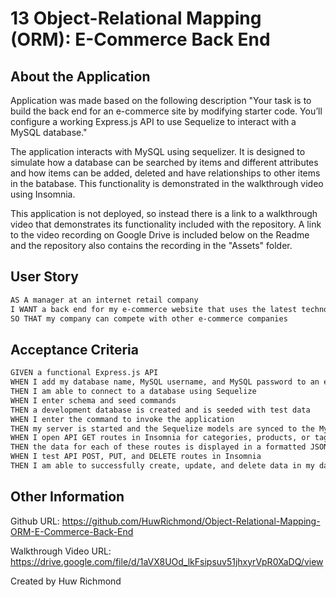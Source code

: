 # 13 Object-Relational Mapping (ORM): E-Commerce Back End

## About the Application

Application was made based on the following description "Your task is to build the back end for an e-commerce site by modifying starter code. You’ll configure a working Express.js API to use Sequelize to interact with a MySQL database."

The application interacts with MySQL using sequelizer. It is designed to simulate how a database can be searched by items and different attributes and how items can be added, deleted and have relationships to other items in the batabase. This functionality is demonstrated in the walkthrough video using Insomnia.

This application is not deployed, so instead there is a link to a walkthrough video that demonstrates its functionality included with the repository. A link to the video recording on Google Drive is included below on the Readme and the repository also contains the recording in the "Assets" folder.

## User Story

```md
AS A manager at an internet retail company
I WANT a back end for my e-commerce website that uses the latest technologies
SO THAT my company can compete with other e-commerce companies
```

## Acceptance Criteria

```md
GIVEN a functional Express.js API
WHEN I add my database name, MySQL username, and MySQL password to an environment variable file
THEN I am able to connect to a database using Sequelize
WHEN I enter schema and seed commands
THEN a development database is created and is seeded with test data
WHEN I enter the command to invoke the application
THEN my server is started and the Sequelize models are synced to the MySQL database
WHEN I open API GET routes in Insomnia for categories, products, or tags
THEN the data for each of these routes is displayed in a formatted JSON
WHEN I test API POST, PUT, and DELETE routes in Insomnia
THEN I am able to successfully create, update, and delete data in my database

```

## Other Information

Github URL: https://github.com/HuwRichmond/Object-Relational-Mapping-ORM-E-Commerce-Back-End

Walkthrough Video URL: https://drive.google.com/file/d/1aVX8UOd_lkFsipsuv51jhxyrVpR0XaDQ/view

Created by Huw Richmond